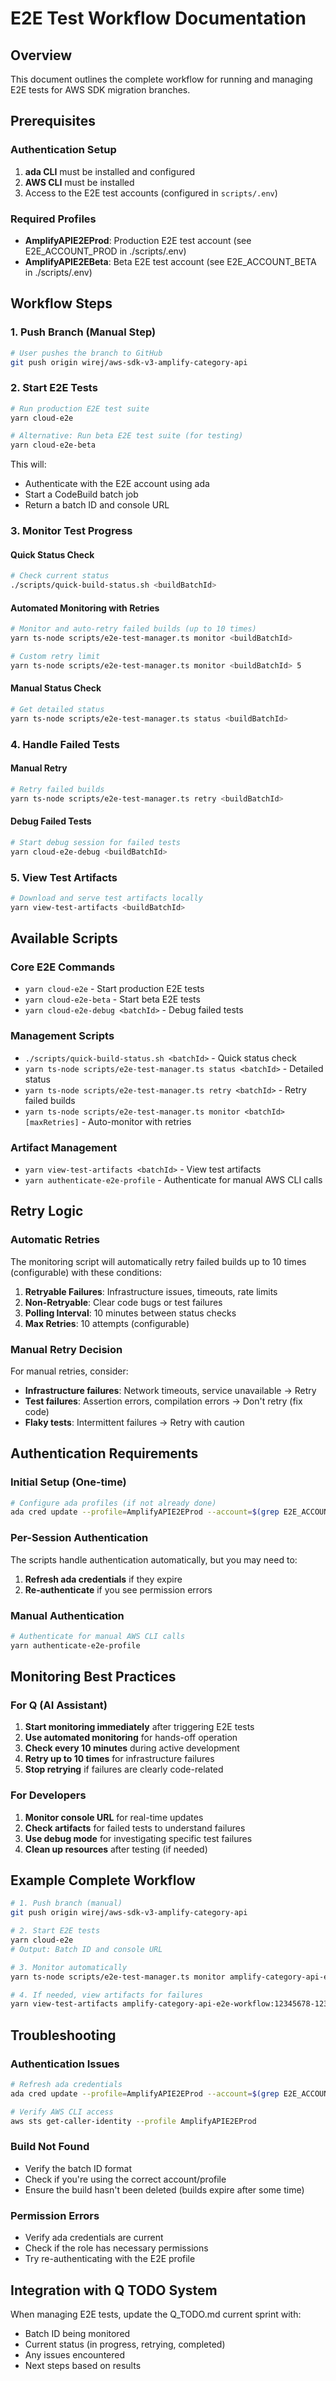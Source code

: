# E2E Test Workflow Documentation

## Overview

This document outlines the complete workflow for running and managing E2E tests for AWS SDK migration branches.

## Prerequisites

### Authentication Setup

1. **ada CLI** must be installed and configured
2. **AWS CLI** must be installed
3. Access to the E2E test accounts (configured in `scripts/.env`)

### Required Profiles

- **AmplifyAPIE2EProd**: Production E2E test account (see E2E_ACCOUNT_PROD in ./scripts/.env)
- **AmplifyAPIE2EBeta**: Beta E2E test account (see E2E_ACCOUNT_BETA in ./scripts/.env)

## Workflow Steps

### 1. Push Branch (Manual Step)

```bash
# User pushes the branch to GitHub
git push origin wirej/aws-sdk-v3-amplify-category-api
```

### 2. Start E2E Tests

```bash
# Run production E2E test suite
yarn cloud-e2e

# Alternative: Run beta E2E test suite (for testing)
yarn cloud-e2e-beta
```

This will:

- Authenticate with the E2E account using ada
- Start a CodeBuild batch job
- Return a batch ID and console URL

### 3. Monitor Test Progress

#### Quick Status Check

```bash
# Check current status
./scripts/quick-build-status.sh <buildBatchId>
```

#### Automated Monitoring with Retries

```bash
# Monitor and auto-retry failed builds (up to 10 times)
yarn ts-node scripts/e2e-test-manager.ts monitor <buildBatchId>

# Custom retry limit
yarn ts-node scripts/e2e-test-manager.ts monitor <buildBatchId> 5
```

#### Manual Status Check

```bash
# Get detailed status
yarn ts-node scripts/e2e-test-manager.ts status <buildBatchId>
```

### 4. Handle Failed Tests

#### Manual Retry

```bash
# Retry failed builds
yarn ts-node scripts/e2e-test-manager.ts retry <buildBatchId>
```

#### Debug Failed Tests

```bash
# Start debug session for failed tests
yarn cloud-e2e-debug <buildBatchId>
```

### 5. View Test Artifacts

```bash
# Download and serve test artifacts locally
yarn view-test-artifacts <buildBatchId>
```

## Available Scripts

### Core E2E Commands

- `yarn cloud-e2e` - Start production E2E tests
- `yarn cloud-e2e-beta` - Start beta E2E tests
- `yarn cloud-e2e-debug <batchId>` - Debug failed tests

### Management Scripts

- `./scripts/quick-build-status.sh <batchId>` - Quick status check
- `yarn ts-node scripts/e2e-test-manager.ts status <batchId>` - Detailed status
- `yarn ts-node scripts/e2e-test-manager.ts retry <batchId>` - Retry failed builds
- `yarn ts-node scripts/e2e-test-manager.ts monitor <batchId> [maxRetries]` - Auto-monitor with retries

### Artifact Management

- `yarn view-test-artifacts <batchId>` - View test artifacts
- `yarn authenticate-e2e-profile` - Authenticate for manual AWS CLI calls

## Retry Logic

### Automatic Retries

The monitoring script will automatically retry failed builds up to 10 times (configurable) with these conditions:

1. **Retryable Failures**: Infrastructure issues, timeouts, rate limits
2. **Non-Retryable**: Clear code bugs or test failures
3. **Polling Interval**: 10 minutes between status checks
4. **Max Retries**: 10 attempts (configurable)

### Manual Retry Decision

For manual retries, consider:

- **Infrastructure failures**: Network timeouts, service unavailable → Retry
- **Test failures**: Assertion errors, compilation errors → Don't retry (fix code)
- **Flaky tests**: Intermittent failures → Retry with caution

## Authentication Requirements

### Initial Setup (One-time)

```bash
# Configure ada profiles (if not already done)
ada cred update --profile=AmplifyAPIE2EProd --account=$(grep E2E_ACCOUNT_PROD ./scripts/.env | cut -d'=' -f2) --role=CodebuildDeveloper --provider=isengard --once
```

### Per-Session Authentication

The scripts handle authentication automatically, but you may need to:

1. **Refresh ada credentials** if they expire
2. **Re-authenticate** if you see permission errors

### Manual Authentication

```bash
# Authenticate for manual AWS CLI calls
yarn authenticate-e2e-profile
```

## Monitoring Best Practices

### For Q (AI Assistant)

1. **Start monitoring immediately** after triggering E2E tests
2. **Use automated monitoring** for hands-off operation
3. **Check every 10 minutes** during active development
4. **Retry up to 10 times** for infrastructure failures
5. **Stop retrying** if failures are clearly code-related

### For Developers

1. **Monitor console URL** for real-time updates
2. **Check artifacts** for failed tests to understand failures
3. **Use debug mode** for investigating specific test failures
4. **Clean up resources** after testing (if needed)

## Example Complete Workflow

```bash
# 1. Push branch (manual)
git push origin wirej/aws-sdk-v3-amplify-category-api

# 2. Start E2E tests
yarn cloud-e2e
# Output: Batch ID and console URL

# 3. Monitor automatically
yarn ts-node scripts/e2e-test-manager.ts monitor amplify-category-api-e2e-workflow:12345678-1234-1234-1234-123456789012

# 4. If needed, view artifacts for failures
yarn view-test-artifacts amplify-category-api-e2e-workflow:12345678-1234-1234-1234-123456789012
```

## Troubleshooting

### Authentication Issues

```bash
# Refresh ada credentials
ada cred update --profile=AmplifyAPIE2EProd --account=$(grep E2E_ACCOUNT_PROD ./scripts/.env | cut -d'=' -f2) --role=CodebuildDeveloper --provider=isengard --once

# Verify AWS CLI access
aws sts get-caller-identity --profile AmplifyAPIE2EProd
```

### Build Not Found

- Verify the batch ID format
- Check if you're using the correct account/profile
- Ensure the build hasn't been deleted (builds expire after some time)

### Permission Errors

- Verify ada credentials are current
- Check if the role has necessary permissions
- Try re-authenticating with the E2E profile

## Integration with Q TODO System

When managing E2E tests, update the Q_TODO.md current sprint with:

- Batch ID being monitored
- Current status (in progress, retrying, completed)
- Any issues encountered
- Next steps based on results
